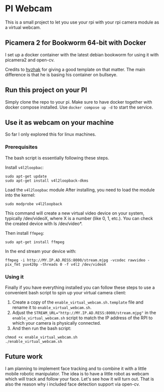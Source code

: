 # PI Webcam

This is a small project to let you use your rpi with your rpi camera module as a virtual webcam.

## Picamera 2 for Bookworm 64-bit with Docker

I set up a docker container with the latest debian bookworm for using it with picamera2 and open-cv.

Credits to [hyzhak](https://github.com/hyzhak/pi-camera-in-docker/tree/main) for giving a good template on that matter.
The main difference is that he is basing his container on bullseye.


## Run this project on your PI

Simply clone the repo to your pi. Make sure to have docker together with docker compose installed.
Use `docker compose up -d` to start the service.

## Use it as webcam on your machine
So far I only explored this for linux machines. 

### Prerequisites
The bash script is essentially following these steps.

Install `v4l2loopbac`:

```
sudo apt-get update
sudo apt-get install v4l2loopback-dkms
```

Load the `v4l2loopbac` module
After installing, you need to load the module into the kernel:
```
sudo modprobe v4l2loopback
```
This command will create a new virtual video device on your system, typically /dev/videoX, where X is a number (like 0, 1, etc.). You can check the created device with ls /dev/video*.

Then install `ffmpeg`:
```
sudo apt-get install ffmpeg
```

In the end stream your device with:
```
ffmpeg -i http://MY.IP.AD.RESS:8000/stream.mjpg -vcodec rawvideo -pix_fmt yuv420p -threads 0 -f v4l2 /dev/videoX
```

### Using it
Finally if you have everything installed you can follow these steps to use a convenient bash script to spin up your virtual camera client:
1. Create a copy of the `enable_virtual_webcam.sh.template` file and rename it to `enable_virtual_webcam.sh`.
2. Adjust the `STREAM_URL="http://MY.IP.AD.RESS:8000/stream.mjpg"` in the `enable_virtual_webcam.sh` script to match the IP address of the RPI to which your camera is physically connected.
3. And then run the bash script:
```
chmod +x enable_virtual_webcam.sh
./enable_virtual_webcam.sh
```

## Future work

I am planning to implement face tracking and to combine it with a little mobile robotic manipulator. The idea is to have a little robot as webcam which will track and follow your face. Let's see how it will turn out. That is also the reason why i included face detection support via open-cv.